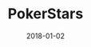 ---
layout: site
title: "PokerStars"
date: 2018-01-02
categories: [community]
version: 1.3.16
major: 1
minor: 3
patch: 16
slug: pokerstars
link: https://www.pokerstars.com/
permalink: /sites/:slug
---